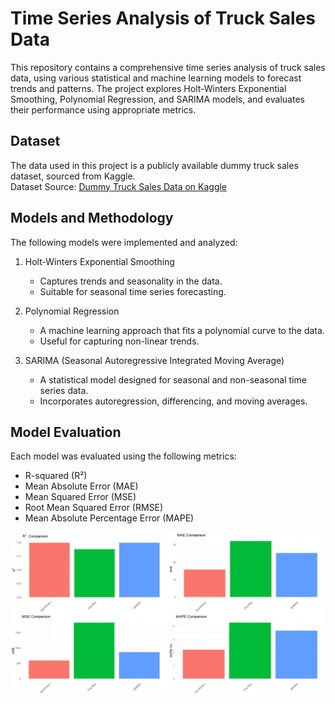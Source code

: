 # Time Series Analysis of Truck Sales Data

This repository contains a comprehensive time series analysis of truck sales data, using various statistical and machine learning models to forecast trends and patterns. The project explores Holt-Winters Exponential Smoothing, Polynomial Regression, and SARIMA models, and evaluates their performance using appropriate metrics.

## Dataset

The data used in this project is a publicly available dummy truck sales dataset, sourced from Kaggle.\
Dataset Source: [Dummy Truck Sales Data on Kaggle](https://www.kaggle.com/datasets/ddosad/dummy-truck-sales-for-time-series/data)

## Models and Methodology

The following models were implemented and analyzed:

1. Holt-Winters Exponential Smoothing
   - Captures trends and seasonality in the data.
   - Suitable for seasonal time series forecasting.
2. Polynomial Regression
   - A machine learning approach that fits a polynomial curve to the data.
   - Useful for capturing non-linear trends.
3. SARIMA (Seasonal Autoregressive Integrated Moving Average)

   - A statistical model designed for seasonal and non-seasonal time series data.
   - Incorporates autoregression, differencing, and moving averages.

## Model Evaluation

Each model was evaluated using the following metrics:

- R-squared (R²)
- Mean Absolute Error (MAE)
- Mean Squared Error (MSE)
- Root Mean Squared Error (RMSE)
- Mean Absolute Percentage Error (MAPE)

![Model Metrics](img/mod_metrics.jpg)
